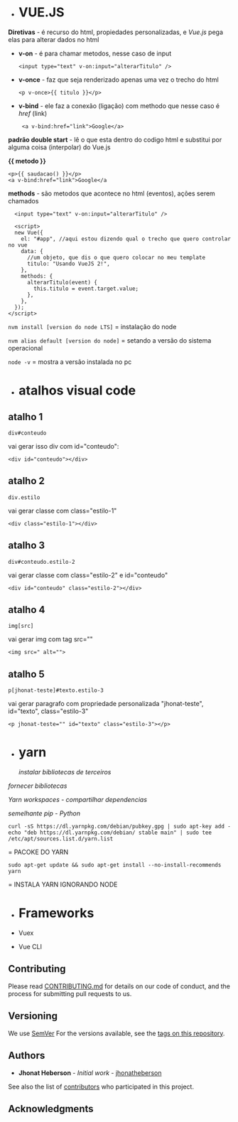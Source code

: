- # VUE.JS

**Diretivas** - é recurso do html, propiedades personalizadas, e _Vue.js_ pega elas para alterar dados no html

- **v-on** - é para chamar metodos, nesse caso de input

  ```
  <input type="text" v-on:input="alterarTitulo" />
  ```

- **v-once** - faz que seja renderizado apenas uma vez o trecho do html

  ```
  <p v-once>{{ titulo }}</p>
  ```

- **v-bind** - ele faz a conexão (ligação) com methodo que nesse caso é _href_ (link)

  ```
   <a v-bind:href="link">Google</a>
  ```

**padrão double start** - lê o que esta dentro do codigo html e substitui por alguma coisa (interpolar) do Vue.js

**{{ metodo }}**

    <p>{{ saudacao() }}</p>
    <a v-bind:href="link">Google</a

**methods** - são metodos que acontece no html (eventos), ações serem chamados

```
  <input type="text" v-on:input="alterarTitulo" />

  <script>
  new Vue({
    el: "#app", //aqui estou dizendo qual o trecho que quero controlar no vue
    data: {
      //um objeto, que dis o que quero colocar no meu template
      titulo: "Usando VueJS 2!",
    },
    methods: {
      alterarTitulo(event) {
        this.titulo = event.target.value;
      },
    },
  });
</script>
```

`nvm install [version do node LTS]` = instalação do node

`nvm alias default [version do node]` = setando a versão do sistema operacional

`node -v` = mostra a versão instalada no pc

- # atalhos visual code

## atalho 1

```
div#conteudo
```

vai gerar isso div com id="conteudo":

```
<div id="conteudo"></div>
```

## atalho 2

```
div.estilo
```

vai gerar classe com class="estilo-1"

```
<div class="estilo-1"></div>
```

## atalho 3

```
div#conteudo.estilo-2
```

vai gerar classe com class="estilo-2" e id="conteudo"

```
<div id="conteudo" class="estilo-2"></div>
```

## atalho 4

```
img[src]
```

vai gerar img com tag src=""

```
<img src=" alt="">
```

## atalho 5

```
p[jhonat-teste]#texto.estilo-3
```

vai gerar paragrafo com propriedade personalizada "jhonat-teste", id="texto", class="estilo-3"

```
<p jhonat-teste="" id="texto" class="estilo-3"></p>
```

- # yarn
  _instalar bibliotecas de terceiros_

_fornecer bibliotecas_

_Yarn workspaces - compartilhar dependencias_

_semelhante pip - Python_

```
curl -sS https://dl.yarnpkg.com/debian/pubkey.gpg | sudo apt-key add -
echo "deb https://dl.yarnpkg.com/debian/ stable main" | sudo tee /etc/apt/sources.list.d/yarn.list
```

= PACOKE DO YARN

```
sudo apt-get update && sudo apt-get install --no-install-recommends yarn
```

= INSTALA YARN IGNORANDO NODE

- # Frameworks

- Vuex
- Vue CLI

## Contributing

Please read [CONTRIBUTING.md](https://github.com/jhonatheberson/dominating-Vue.js/blob/master/CONTRIBUTING.md) for details on our code of conduct, and the process for submitting pull requests to us.

## Versioning

We use [SemVer](http://semver.org/) For the versions available, see the [tags on this repository](https://github.com/jhonatheberson/dominating-Vue.js/tags).

## Authors

- **Jhonat Heberson** - _Initial work_ - [jhonatheberson](https://github.com/jhonatheberson/)

See also the list of [contributors](https://github.com/your/project/contributors) who participated in this project.

## Acknowledgments
